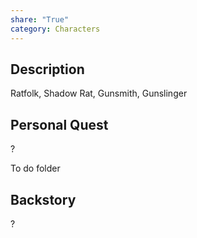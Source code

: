 ```yaml
---
share: "True"
category: Characters
---
```


## Description

Ratfolk, Shadow Rat, Gunsmith, Gunslinger


## Personal Quest

?

To do folder
## Backstory

?

